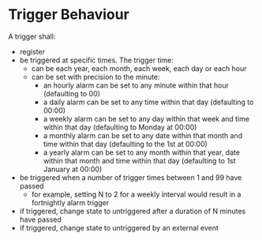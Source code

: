 # Trigger Behaviour

A trigger shall:

* register 
* be triggered at specific times. The trigger time:
  * can be each year, each month, each week, each day or each hour
  * can be set with precision to the minute:
    * an hourly alarm can be set to any minute within that hour (defaulting to 00)
    * a daily alarm can be set to any time within that day (defaulting to 00:00)
    * a weekly alarm can be set to any day within that week and time within that day (defaulting to Monday at 00:00)
    * a monthly alarm can be set to any date within that month and time within that day (defaulting to the 1st at 00:00)
    * a yearly alarm can be set to any month within that year, date within that month and time within that day (defaulting to 1st January at 00:00)
* be triggered when a number of trigger times between 1 and 99 have passed
  * for example, setting N to 2 for a weekly interval would result in a fortnightly alarm trigger
* if triggered, change state to untriggered after a duration of N minutes have passed
* if triggered, change state to untriggered by an external event
